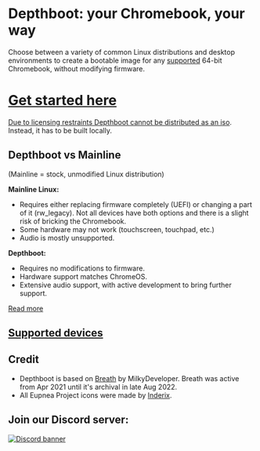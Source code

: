 # Depthboot: your **Chromebook**, your way

Choose between a variety of common Linux distributions and desktop environments to create a bootable image for any
[supported](https://eupnea-linux.github.io/docs/project/supported-devices) 64-bit Chromebook, without modifying
firmware.
<h1><a href="https://eupnea-linux.github.io/docs/depthboot/requirements">Get started here</a></h1>

[Due to licensing restraints Depthboot cannot be distributed as an iso](https://eupnea-linux.github.io/faq#why-is-sharing-depthboot-images-illegal).
Instead, it has to be built locally.

## Depthboot vs Mainline

(Mainline = stock, unmodified Linux distribution)

**Mainline Linux:**

* Requires either replacing firmware completely (UEFI) or changing a part of it (rw_legacy). Not all devices have both
  options and there is a slight risk of bricking the Chromebook.
* Some hardware may not work (touchscreen, touchpad, etc.)
* Audio is mostly unsupported.

**Depthboot:**

* Requires no modifications to firmware.
* Hardware support matches ChromeOS.
* Extensive audio support, with active development to bring further support.

[Read more](https://eupnea-linux.github.io/docs/chromebook/firmware-comparison)

## [Supported devices](https://eupnea-linux.github.io/docs/depthboot/supported-devices)

## Credit

* Depthboot is based on [Breath](https://github.com/cb-linux/breath) by MilkyDeveloper. Breath was active from Apr 2021
  until it's archival in late Aug 2022.
* All Eupnea Project icons were made by [Inderix](https://github.com/Inderix).

## Join our Discord server:

[<img src="https://discordapp.com/api/guilds/994245999822381076/widget.png?style=banner2" alt="Discord banner"></img>](https://discord.gg/XwRHSUbSmu)
